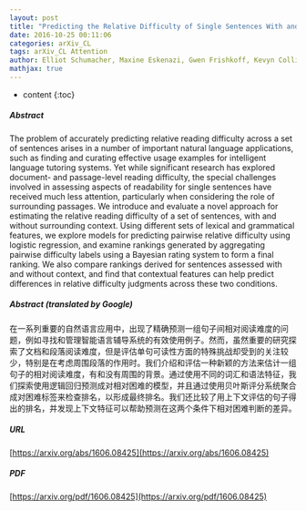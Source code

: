```yaml
---
layout: post
title: "Predicting the Relative Difficulty of Single Sentences With and Without Surrounding Context"
date: 2016-10-25 00:11:06
categories: arXiv_CL
tags: arXiv_CL Attention
author: Elliot Schumacher, Maxine Eskenazi, Gwen Frishkoff, Kevyn Collins-Thompson
mathjax: true
---
```


* content
{:toc}

##### Abstract
The problem of accurately predicting relative reading difficulty across a set of sentences arises in a number of important natural language applications, such as finding and curating effective usage examples for intelligent language tutoring systems. Yet while significant research has explored document- and passage-level reading difficulty, the special challenges involved in assessing aspects of readability for single sentences have received much less attention, particularly when considering the role of surrounding passages. We introduce and evaluate a novel approach for estimating the relative reading difficulty of a set of sentences, with and without surrounding context. Using different sets of lexical and grammatical features, we explore models for predicting pairwise relative difficulty using logistic regression, and examine rankings generated by aggregating pairwise difficulty labels using a Bayesian rating system to form a final ranking. We also compare rankings derived for sentences assessed with and without context, and find that contextual features can help predict differences in relative difficulty judgments across these two conditions.

##### Abstract (translated by Google)
在一系列重要的自然语言应用中，出现了精确预测一组句子间相对阅读难度的问题，例如寻找和管理智能语言辅导系统的有效使用例子。然而，虽然重要的研究探索了文档和段落阅读难度，但是评估单句可读性方面的特殊挑战却受到的关注较少，特别是在考虑周围段落的作用时。我们介绍和评估一种新颖的方法来估计一组句子的相对阅读难度，有和没有周围的背景。通过使用不同的词汇和语法特征，我们探索使用逻辑回归预测成对相对困难的模型，并且通过使用贝叶斯评分系统聚合成对困难标签来检查排名，以形成最终排名。我们还比较了用上下文评估的句子得出的排名，并发现上下文特征可以帮助预测在这两个条件下相对困难判断的差异。

##### URL
[https://arxiv.org/abs/1606.08425](https://arxiv.org/abs/1606.08425)

##### PDF
[https://arxiv.org/pdf/1606.08425](https://arxiv.org/pdf/1606.08425)

